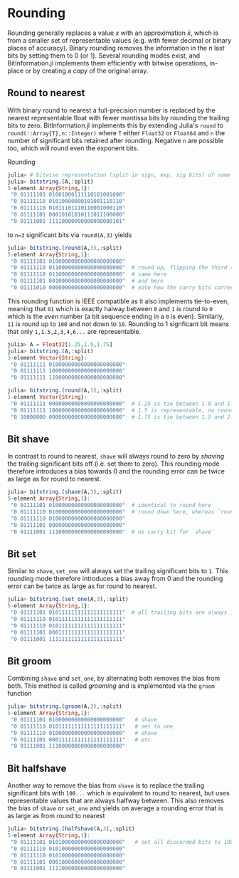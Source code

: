 # Rounding

 Rounding generally replaces a value $x$ with an approximation $\hat{x}$, which is from a smaller set of
 representable values (e.g. with fewer decimal or binary places of accuracy). Binary rounding removes the
 information in the $n$ last bits by setting them to 0 (or 1). Several rounding modes exist, and
 BitInformation.jl implements them efficiently with bitwise operations, in-place or by creating a
 copy of the original array. 

## Round to nearest

With binary round to nearest a full-precision number is replaced by the nearest representable float
with fewer mantissa bits by rounding the trailing bits to zero. BitInformation.jl implements this by
extending Julia's `round` to `round(::Array{T},n::Integer)` where `T` either `Float32` or `Float64`
and `n` the number of significant bits retained after rounding. Negative `n` are possible too, which
will round even the exponent bits.

Rounding
```julia
julia> # bitwise representation (split in sign, exp, sig bits) of some random numbers
julia> bitstring.(A,:split)             
5-element Array{String,1}:
 "0 01111101 01001000111110101001000"
 "0 01111110 01010000000101001110110"
 "0 01111110 01011101110110001000110"
 "0 01111101 00010101010111011100000"
 "0 01111001 11110000000000000000101"
```
to `n=3` significant bits via `round(A,3)` yields
```julia
julia> bitstring.(round(A,3),:split)
5-element Array{String,1}:
 "0 01111101 01000000000000000000000"
 "0 01111110 01100000000000000000000"  # round up, flipping the third significant bit
 "0 01111110 01100000000000000000000"  # same here
 "0 01111101 00100000000000000000000"  # and here
 "0 01111010 00000000000000000000000"  # note how the carry bits correctly carries into the exponent
```
This rounding function is IEEE compatible as it also implements tie-to-even, meaning that `01` which is
exactly halway between `0` and `1` is round to `0` which is the *even* number (a bit sequence ending in
a `0` is even). Similarly, `11` is round up to `100` and not down to `10`. Rounding to 1 signficant bit
means that only `1,1.5,2,3,4,6...` are representable.

```julia
julia> A = Float32[1.25,1.5,1.75]
julia> bitstring.(A,:split)
3-element Vector{String}:
 "0 01111111 01000000000000000000000"  
 "0 01111111 10000000000000000000000"
 "0 01111111 11000000000000000000000"

julia> bitstring.(round(A,1),:split)
3-element Vector{String}:
 "0 01111111 00000000000000000000000"  # 1.25 is tie between 1.0 and 1.5, round down to even
 "0 01111111 10000000000000000000000"  # 1.5 is representable, no rounding
 "0 10000000 00000000000000000000000"  # 1.75 is tie between 1.5 and 2.0, round up to even
```

## Bit shave

In contrast to round to nearest, `shave` will always round to zero by *shaving* the trailing
significant bits off (i.e. set them to zero). This rounding mode therefore introduces
a bias towards 0 and the rounding error can be twice as large as for round to nearest.

```julia
julia> bitstring.(shave(A,3),:split)
5-element Array{String,1}:
 "0 01111101 01000000000000000000000"  # identical to round here
 "0 01111110 01000000000000000000000"  # round down here, whereas `round` would round up
 "0 01111110 01000000000000000000000"
 "0 01111101 00000000000000000000000"
 "0 01111001 11100000000000000000000"  # no carry bit for `shave`
```

## Bit set

Similar to `shave`, `set_one` will always set the trailing significant bits to `1`. This rounding
mode therefore introduces a bias away from 0 and the rounding error can be twice as large as for
round to nearest.

```julia
julia> bitstring.(set_one(A,3),:split)
5-element Array{String,1}:
 "0 01111101 01011111111111111111111"  # all trailing bits are always 1
 "0 01111110 01011111111111111111111"
 "0 01111110 01011111111111111111111"
 "0 01111101 00011111111111111111111"
 "0 01111001 11111111111111111111111"
```

## Bit groom

Combining `shave` and `set_one`, by alternating both removes the bias from both. This method is called
*grooming* and is implemented via the `groom` function

```julia
julia> bitstring.(groom(A,3),:split)
5-element Array{String,1}:
 "0 01111101 01000000000000000000000"   # shave
 "0 01111110 01011111111111111111111"   # set to one
 "0 01111110 01000000000000000000000"   # shave
 "0 01111101 00011111111111111111111"   # etc.
 "0 01111001 11100000000000000000000"
```

## Bit halfshave

Another way to remove the bias from `shave` is to replace the trailing significant bits with `100...` which
is equivalent to round to nearest, but uses representable values that are always halfway between.
This also removes the bias of `shave` or `set_one` and yields on average a rounding error that is as
large as from round to nearest

```julia
julia> bitstring.(halfshave(A,3),:split)
5-element Array{String,1}:
 "0 01111101 01010000000000000000000"   # set all discarded bits to 1000...
 "0 01111110 01010000000000000000000"
 "0 01111110 01010000000000000000000"
 "0 01111101 00010000000000000000000"
 "0 01111001 11110000000000000000000"
```

